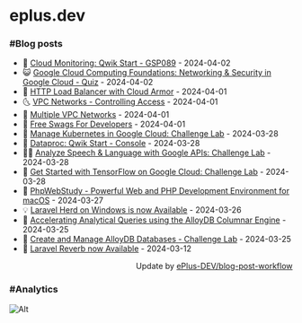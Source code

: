 # eplus.dev

### #Blog posts

<!-- BLOG-POST-LIST:START -->
 - 🧰 [Cloud Monitoring: Qwik Start - GSP089](https://eplus.dev/cloud-monitoring-qwik-start-gsp089) - 2024-04-02
 - 😺 [Google Cloud Computing Foundations: Networking &amp; Security in Google Cloud - Quiz](https://eplus.dev/google-cloud-computing-foundations-networking-security-in-google-cloud-quiz) - 2024-04-02
 - 🗽 [HTTP Load Balancer with Cloud Armor](https://eplus.dev/http-load-balancer-with-cloud-armor) - 2024-04-01
 - 🌜 [VPC Networks - Controlling Access](https://eplus.dev/vpc-networks-controlling-access) - 2024-04-01
 - 📝 [Multiple VPC Networks](https://eplus.dev/multiple-vpc-networks) - 2024-04-01
 - 🚀 [Free Swags For Developers](https://eplus.dev/free-swags-for-developers) - 2024-04-01
 - 💼 [Manage Kubernetes in Google Cloud: Challenge Lab](https://eplus.dev/manage-kubernetes-in-google-cloud-challenge-lab) - 2024-03-28
 - 🦣 [Dataproc: Qwik Start - Console](https://eplus.dev/dataproc-qwik-start-console) - 2024-03-28
 - 👨‍🏫 [Analyze Speech &amp; Language with Google APIs: Challenge Lab](https://eplus.dev/analyze-speech-language-with-google-apis-challenge-lab) - 2024-03-28
 - 🔭 [Get Started with TensorFlow on Google Cloud: Challenge Lab](https://eplus.dev/get-started-with-tensorflow-on-google-cloud-challenge-lab) - 2024-03-28
 - 🤡 [PhpWebStudy - Powerful Web and PHP Development Environment for macOS](https://eplus.dev/phpwebstudy-powerful-web-and-php-development-environment-for-macos) - 2024-03-27
 - 💡 [Laravel Herd on Windows is now Available](https://eplus.dev/laravel-herd-on-windows-is-now-available) - 2024-03-26
 - 🦣 [Accelerating Analytical Queries using the AlloyDB Columnar Engine](https://eplus.dev/accelerating-analytical-queries-using-the-alloydb-columnar-engine) - 2024-03-25
 - 💪 [Create and Manage AlloyDB Databases - Challenge Lab](https://eplus.dev/create-and-manage-alloydb-databases-challenge-lab) - 2024-03-25
 - 🤡 [Laravel Reverb now Available](https://eplus.dev/laravel-reverb-now-available) - 2024-03-12<!-- BLOG-POST-LIST:END -->

<div align="right">
  Update by <a target="_blank"
    href="https://github.com/ePlus-DEV/blog-post-workflow">ePlus-DEV/blog-post-workflow</a>
</div>

### #Analytics
![Alt](https://repobeats.axiom.co/api/embed/9990f7cddfbad8d834990b10ccad05f81ac1096f.svg "Repobeats analytics image")
